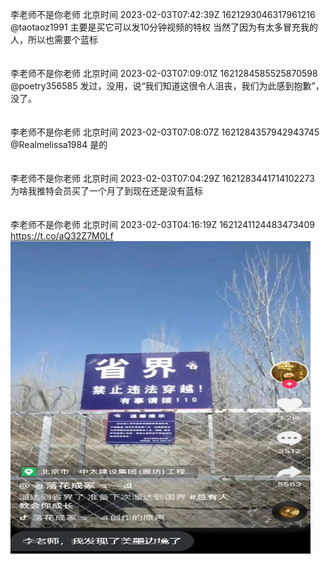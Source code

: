 李老师不是你老师 北京时间 2023-02-03T07:42:39Z 1621293046317961216<br>@taotaoz1991 主要是买它可以发10分钟视频的特权
当然了因为有太多冒充我的人，所以也需要个蓝标<br><br><br>李老师不是你老师 北京时间 2023-02-03T07:09:01Z 1621284585525870598<br>@poetry356585 发过，没用，说“我们知道这很令人沮丧，我们为此感到抱歉”，没了。<br><br><br>李老师不是你老师 北京时间 2023-02-03T07:08:07Z 1621284357942943745<br>@Realmelissa1984 是的<br><br><br>李老师不是你老师 北京时间 2023-02-03T07:04:29Z 1621283441714102273<br>为啥我推特会员买了一个月了到现在还是没有蓝标<br><br><br>李老师不是你老师 北京时间 2023-02-03T04:16:19Z 1621241124483473409<br>https://t.co/aQ32Z7M0Lf<br><img src='/temp/image/2023/x-Month-2/1621241124483473409_0.jpg' width='480' height='500'><br><br>